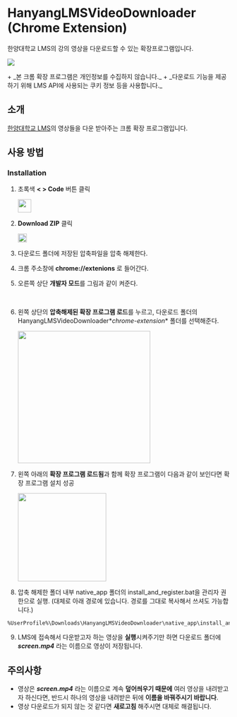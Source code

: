 # HanyangLMSVideoDownloader (Chrome Extension)
한양대학교 LMS의 강의 영상을 다운로드할 수 있는 확장프로그램입니다.
<p align="left">
<img src="https://github.com/user-attachments/assets/2a3ad795-b889-42a9-9c08-d83904c4c055">
</p>
+ _본 크롬 확장 프로그램은 개인정보를 수집하지 않습니다._
+ _다운로드 기능을 제공하기 위해 LMS API에 사용되는 쿠키 정보 등을 사용합니다._

## 소개
[한양대학교 LMS](https://learning.hanyang.ac.kr/)의 영상들을 다운 받아주는 크롬 확장 프로그램입니다.


## 사용 방법
### Installation


1. 초록색 **<  > Code** 버튼 클릭

   <img src="https://github.com/user-attachments/assets/3d22c14c-e0ae-468e-8391-269215683470" wigth="30" height="30"/>


2. **Download ZIP** 클릭 
   
   <img src="https://github.com/user-attachments/assets/dfd5ad7a-7df2-465c-9490-ab8beefae4a1" wigth="20" height="20"/> 

3. 다운로드 폴더에 저장된 압축파일을 압축 해제한다.
4. 크롬 주소창에 **chrome://extenions** 로 들어간다.
5. 오른쪽 상단 **개발자 모드**를 그림과 같이 켜준다.

   <img src="https://github.com/user-attachments/assets/107fba6d-2de7-4804-94eb-69ab9bfe84e1" wigth="17" height="17"/>

6. 왼쪽 상단의 **압축해제된 확장 프로그램 로드**를 누르고, 다운로드 폴더의 HanyangLMSVideoDownloader\**chrome-extension** 폴더를 선택해준다. 
   
   <img src="https://github.com/user-attachments/assets/74aa972a-6b58-48f8-8589-eedba7076a48" wigth="300" height="300"/>
7. 왼쪽 아래의 **확장 프로그램 로드됨**과 함께 확장 프로그램이 다음과 같이 보인다면 확장 프로그램 설치 성공
   
   <img src="https://github.com/user-attachments/assets/b24c63a8-c53e-452f-aee0-77ebd2127a5c" wigth="200" height="200"/>
8. 압축 해제한 폴더 내부 native_app 폴더의 install_and_register.bat을 관리자 권한으로 실행. (대체로 아래 경로에 있습니다. 경로를 그대로 복사해서 쓰셔도 가능합니다.)
~~~
%UserProfile%\Downloads\HanyangLMSVideoDownloader\native_app\install_and_register.bat
~~~
9. LMS에 접속해서 다운받고자 하는 영상을 **실행**시켜주기만 하면 다운로드 폴더에 **_screen.mp4_** 라는 이름으로 영상이 저장됩니다.

## 주의사항
+ 영상은 **_screen.mp4_** 라는 이름으로 계속 **덮어씌우기 때문에** 여러 영상을 내려받고자 하신다면, 반드시 하나의 영상을 내려받은 뒤에 **이름을 바꿔주시기 바랍니다**. 
+ 영상 다운로드가 되지 않는 것 같다면 **새로고침** 해주시면 대체로 해결됩니다.
